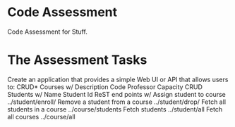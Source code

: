 # Code Assessment

Code Assessment for Stuff.

# The Assessment Tasks
Create an application that provides a simple Web UI or API that allows users to:
CRUD* Courses w/
Description
Code
Professor
Capacity
CRUD Students w/
Name
Student Id
ReST end points w/
Assign student to course
../student/enroll/<course id>
Remove a student from a course
../student/drop/<course id>
Fetch all students in a course
../course/students
Fetch students
../student/all
Fetch all courses
../course/all
